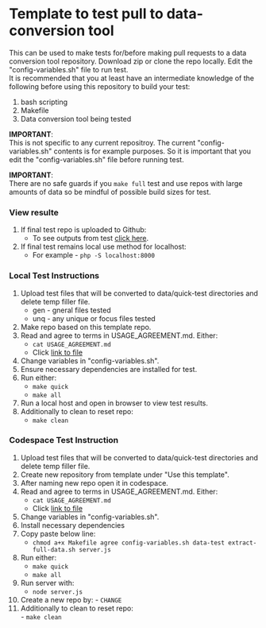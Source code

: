 # Template to test pull to data-conversion tool

This can be used to make tests for/before making pull requests to
a data conversion tool repository. Download zip or clone the repo
locally. Edit the "config-variables.sh" file to run test.
<br>
It is recommended that you at least have an intermediate knowledge of
the following before using this repository to build your test:
 1. bash scripting
 2. Makefile
 3. Data conversion tool being tested

<strong>IMPORTANT</strong>:<br>
This is not specific to any current repositroy. The current 
"config-variables.sh" contents is for example purposes. So it 
is important that you edit the "config-variables.sh" file 
before running test.

<strong>IMPORTANT</strong>: <br>
There are no safe guards if you ```make full``` test and use repos with
large amounts of data so be mindful of possible build sizes for test.

### View resulte
1. If final test repo is uploaded to Github:
   - To see outputs from test [click here](https://jhauga.github.io/htmlpreview.github.com/?https://github.com/CHANGE_USER/CHANGE_REPO/blob/main/index.html).
2. If final test remains local use method for localhost:
   - For example - ```php -S localhost:8000```

### Local Test Instructions
1. Upload test files that will be converted to data/quick-test directories and delete temp filler file.
   - gen - gneral files tested
   - unq - any unique or focus files tested
2. Make repo based on this template repo.
3. Read and agree to terms in USAGE_AGREEMENT.md. Either:
   - ``` cat USAGE_AGREEMENT.md ```
   - Click [link to file](https://github.com/jhauga/data-conversion-tool/blob/master/USAGE_AGREEMENT.md)
4. Change variables in "config-variables.sh".
5. Ensure necessary dependencies are installed for test.
6. Run either:
   - `` make quick ``
   - `` make all ``
7. Run a local host and open in browser to view test results.
8. Additionally to clean to reset repo:   
   - `` make clean ``
      
### Codespace Test Instruction
 1. Upload test files that will be converted to data/quick-test directories and delete temp filler file.
 2. Create new repository from template under  "Use this template".
 3. After naming new repo open it in codespace.
 4. Read and agree to terms in USAGE_AGREEMENT.md. Either:
    - ``` cat USAGE_AGREEMENT.md ```
    - Click [link to file](https://github.com/jhauga/data-conversion-tool/blob/master/USAGE_AGREEMENT.md)
 5. Change variables in "config-variables.sh".
 6. Install necessary dependencies
 7. Copy paste below line:
    - ``` chmod a+x Makefile agree config-variables.sh data-test extract-full-data.sh server.js ```
 8. Run either:
    - `` make quick ``
    - `` make all ``
 9. Run server with:
    - `` node server.js ``
 10. Create a new repo by:
    - `` CHANGE `` 
 11. Additionally to clean to reset repo:   
    - `` make clean ``


